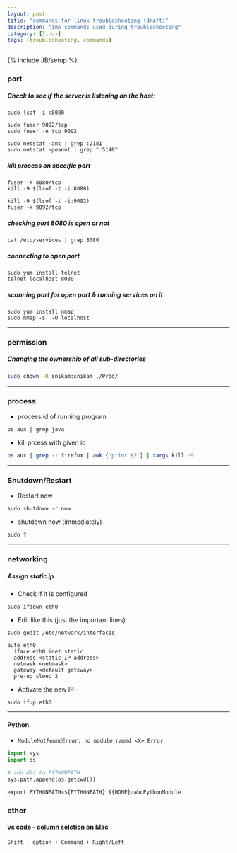 ```yaml
---
layout: post
title: "commands for linux troubleshooting (draft)"
description: "imp commands used during troubleshooting"
category: [linux]
tags: [troubleshooting, commands]
---
```

{% include JB/setup %}

### port

##### Check to see if the server is listening on the host:
```
sudo lsof -i :8080

sudo fuser 9092/tcp
sudo fuser -n tcp 9092

sudo netstat -ant | grep :2181
sudo netstat -peanut | grep ":5140"
```

##### kill process on specific port
```
fuser -k 8080/tcp
kill -9 $(lsof -t -i:8080)

kill -9 $(lsof -t -i:9092)
fuser -k 9092/tcp
```

##### checking port 8080 is open or not
```
cat /etc/services | grep 8080
```

##### connecting to open port
```
sudo yum install telnet
telnet localhost 8080
```

##### scanning port for open port & running services on it
```
sudo yum install nmap
sudo nmap -sT -O localhost
```

---

### permission

##### Changing the ownership of all sub-directories
```bash
sudo chown -R snikam:snikam ./Prod/
```
---

### process

* process id of running program

```
ps aux | grep java
```

* kill prcess with given id

```bash
ps aux | grep -i firefox | awk {'print $2'} | xargs kill -9
```

---

### Shutdown/Restart

* Restart now

```
sudo shutdown -r now
```

* shutdown now (immediately)

```
sudo ?
```

---

### networking

##### Assign static ip

* Check if it is configured

```
sudo ifdown eth0
```

* Edit like this (just the important lines):

```
sudo gedit /etc/network/interfaces

auto eth0
  iface eth0 inet static
  address <static IP address>
  netmask <netmask>
  gateway <default gateway>
  pre-up sleep 2
```

* Activate the new IP

```
sudo ifup eth0
```
---

#### Python
* `ModuleNotFoundError: no module named <X> Error`

```python
import sys
import os

# add dir to PYTHONPATH
sys.path.append(os.getcwd())
```

```python
export PYTHONPATH=${PYTHONPATH}:${HOME}/abcPythonModule 
```

### other

#### vs code - column selction on Mac
```
Shift + option + Command + Right/Left
```
